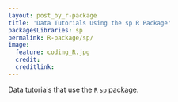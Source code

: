 ```yaml
---
layout: post_by_r-package
title: 'Data Tutorials Using the sp R Package'
packagesLibraries: sp
permalink: R-package/sp/
image:
  feature: coding_R.jpg
  credit: 
  creditlink: 
---
```


Data tutorials that use the `R` `sp` package.
